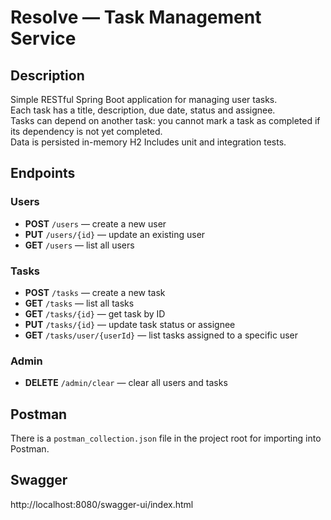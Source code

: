 # Resolve — Task Management Service

## Description
Simple RESTful Spring Boot application for managing user tasks.  
Each task has a title, description, due date, status and assignee.  
Tasks can depend on another task: you cannot mark a task as completed if its dependency is not yet completed.  
Data is persisted in-memory H2
Includes unit and integration tests.

## Endpoints

### Users
- **POST** `/users` — create a new user
- **PUT** `/users/{id}` — update an existing user
- **GET** `/users` — list all users

### Tasks
- **POST** `/tasks` — create a new task
- **GET** `/tasks` — list all tasks
- **GET** `/tasks/{id}` — get task by ID
- **PUT** `/tasks/{id}` — update task status or assignee
- **GET** `/tasks/user/{userId}` — list tasks assigned to a specific user

### Admin
- **DELETE** `/admin/clear` — clear all users and tasks

## Postman
There is a `postman_collection.json` file in the project root for importing into Postman.  

## Swagger
http://localhost:8080/swagger-ui/index.html
